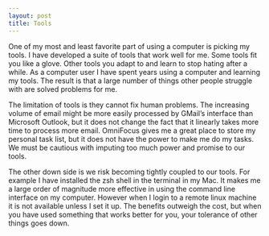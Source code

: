 ```yaml
---
layout: post
title: Tools
---
```

One of my most and least favorite part of using a computer is picking my tools. I have developed a suite of tools that work well for me. Some tools fit you like a glove. Other tools you adapt to and learn to stop hating after a while. As a computer user I have spent years using a computer and learning my tools. The result is that a large number of things other people struggle with are solved problems for me.

The limitation of tools is they cannot fix human problems. The increasing volume of email might be more easily processed by GMail’s interface than Microsoft Outlook, but it does not change the fact that it linearly takes more time to process more email. OmniFocus gives me a great place to store my personal task list, but it does not have the power to make me do my tasks. We must be cautious with imputing too much power and promise to our tools.

The other down side is we risk becoming tightly coupled to our tools. For example I have installed the zsh shell in the terminal in my Mac. It makes me a large order of magnitude more effective in using the command line interface on my computer. However when I login to a remote linux machine it is not available unless I set it up. The benefits outweigh the cost, but when you have used something that works better for you, your tolerance of other things goes down.

